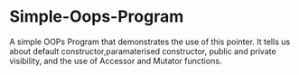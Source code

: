 # Simple-Oops-Program

A simple OOPs Program that demonstrates the use of this pointer. It tells us about default constructor,paramaterised constructor, public and private visibility, and the use of Accessor and Mutator functions.
